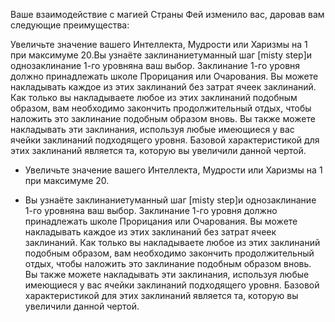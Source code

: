 Ваше взаимодействие с магией Страны Фей изменило вас, даровав вам следующие преимущества:



Увеличьте значение вашего Интеллекта, Мудрости или Харизмы на 1 при максимуме 20.Вы узнаёте заклинаниетуманный шаг [misty step]и однозаклинание 1-го уровняна ваш выбор. Заклинание 1-го уровня должно принадлежать школе Прорицания или Очарования. Вы можете накладывать каждое из этих заклинаний без затрат ячеек заклинаний. Как только вы накладываете любое из этих заклинаний подобным образом, вам необходимо закончить продолжительный отдых, чтобы наложить это заклинание подобным образом вновь. Вы также можете накладывать эти заклинания, используя любые имеющиеся у вас ячейки заклинаний подходящего уровня. Базовой характеристикой для этих заклинаний является та, которую вы увеличили данной чертой.

- Увеличьте значение вашего Интеллекта, Мудрости или Харизмы на 1 при максимуме 20.

- Вы узнаёте заклинаниетуманный шаг [misty step]и однозаклинание 1-го уровняна ваш выбор. Заклинание 1-го уровня должно принадлежать школе Прорицания или Очарования. Вы можете накладывать каждое из этих заклинаний без затрат ячеек заклинаний. Как только вы накладываете любое из этих заклинаний подобным образом, вам необходимо закончить продолжительный отдых, чтобы наложить это заклинание подобным образом вновь. Вы также можете накладывать эти заклинания, используя любые имеющиеся у вас ячейки заклинаний подходящего уровня. Базовой характеристикой для этих заклинаний является та, которую вы увеличили данной чертой.